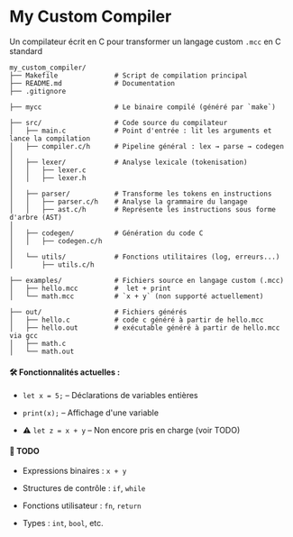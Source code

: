 #  My Custom Compiler

 Un compilateur écrit en C pour transformer un langage custom ```.mcc``` en C standard 

```
my_custom_compiler/
├── Makefile              # Script de compilation principal
├── README.md             # Documentation
├── .gitignore           

├── mycc                  # Le binaire compilé (généré par `make`)

├── src/                  # Code source du compilateur
│   ├── main.c            # Point d'entrée : lit les arguments et lance la compilation
│   ├── compiler.c/h      # Pipeline général : lex → parse → codegen
│
│   ├── lexer/            # Analyse lexicale (tokenisation)
│   │   ├── lexer.c
│   │   ├── lexer.h
│
│   ├── parser/           # Transforme les tokens en instructions
│   │   ├── parser.c/h    # Analyse la grammaire du langage
│   │   ├── ast.c/h       # Représente les instructions sous forme d'arbre (AST)
│
│   ├── codegen/          # Génération du code C
│   │   ├── codegen.c/h
│
│   └── utils/            # Fonctions utilitaires (log, erreurs...)
│       ├── utils.c/h

├── examples/             # Fichiers source en langage custom (.mcc)
│   ├── hello.mcc         #  let + print
│   └── math.mcc          # `x + y` (non supporté actuellement)

├── out/                  # Fichiers générés
│   ├── hello.c           # code c généré à partir de hello.mcc
│   ├── hello.out         # exécutable généré à partir de hello.mcc via gcc
│   ├── math.c          
│   └── math.out
```


#### 🛠️ Fonctionnalités actuelles :

-  ```let x = 5;``` – Déclarations de variables entières

- ```print(x);``` – Affichage d'une variable

- ⚠️  ```let z = x + y```  – Non encore pris en charge (voir TODO)

#### 🚧 TODO
- Expressions binaires : ```x + y```

- Structures de contrôle : ```if```, ```while```

- Fonctions utilisateur : ```fn```, ```return```

- Types : ```int```, ```bool```, etc.


